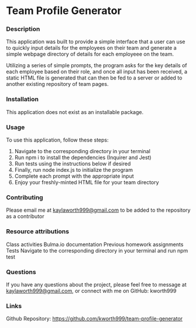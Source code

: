 # Team Profile Generator

### Description
This application was built to provide a simple interface that a user can use to quickly input details for the employees on their team and generate a simple webpage directory of details for each employeee on the team.

Utilizing a series of simple prompts, the program asks for the key details of each employee based on their role, and once all input has been received, a static HTML file is generated that can then be fed to a server or added to another existing repository of team pages.

### Installation
This application does not exist as an installable package.

### Usage
To use this application, follow these steps:

1. Navigate to the corresponding directory in your terminal
2. Run npm i to install the dependencies (Inquirer and Jest)
3. Run tests using the instructions below if desired
4. Finally, run node index.js to initialize the program
5. Complete each prompt with the appropriate input
6. Enjoy your freshly-minted HTML file for your team directory

### Contributing
Please email me at kaylaworth999@gmail.com to be added to the repository as a contributor

### Resource attributions
Class activities 
Bulma.io documentation
Previous homework assignments
Tests
Navigate to the corresponding directory in your terminal and run npm test

### Questions
If you have any questions about the project, please feel free to message at kaylaworth999@gmail.com, or connect with me on GitHub: kworth999

### Links
Github Repository: https://github.com/kworth999/team-profile-generator
